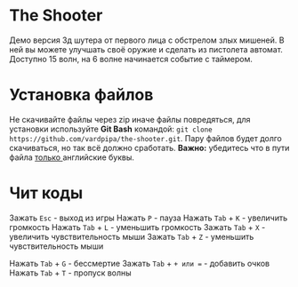 # The Shooter
Демо версия 3д шутера от первого лица с обстрелом злых мишеней. В ней вы можете улучшать своё оружие и сделать из пистолета автомат. Доступно 15 волн, на 6 волне начинается событие с таймером.

# Установка файлов
Не скачивайте файлы через zip иначе файлы повредяться, для установки используйте **Git Bash** командой: `git clone https://github.com/vardpipa/the-shooter.git`.
Пару файлов будет долго скачиваться, но так всё должно сработать. **Важно:** убедитесь что в пути файла	<ins>только	</ins> английские буквы.

# Чит коды
Зажать `Esc` - выход из игры
Нажать `P` - пауза
Нажать `Tab` + `K` - увеличить громкость
Нажать `Tab` + `L` - уменьшить громкость
Зажать `Tab` + `X` - увеличить чувствительность мыши
Зажать `Tab` + `Z` - уменьшить чувствительность мыши

Нажать `Tab` + `G` - бессмертие
Зажать `Tab` + `+ или =` - добавить очков
Нажать `Tab` + `T` - пропуск волны
